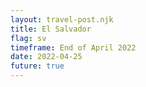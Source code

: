```yaml
---
layout: travel-post.njk
title: El Salvador
flag: sv
timeframe: End of April 2022
date: 2022-04-25
future: true
---
```

